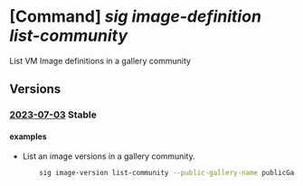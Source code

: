 # [Command] _sig image-definition list-community_

List VM Image definitions in a gallery community

## Versions

### [2023-07-03](/Resources/mgmt-plane/L3N1YnNjcmlwdGlvbnMve30vcHJvdmlkZXJzL21pY3Jvc29mdC5jb21wdXRlL2xvY2F0aW9ucy97fS9jb21tdW5pdHlnYWxsZXJpZXMve30vaW1hZ2Vz/2023-07-03.xml) **Stable**

<!-- mgmt-plane /subscriptions/{}/providers/microsoft.compute/locations/{}/communitygalleries/{}/images 2023-07-03 -->

#### examples

- List an image versions in a gallery community.
    ```bash
        sig image-version list-community --public-gallery-name publicGalleryName --gallery-image-definition MyImage --location myLocation
    ```
